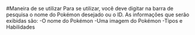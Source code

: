 #Maneira de se utilizar
Para se utilizar, você deve digitar na barra de pesquisa o nome do Pokémon desejado ou o ID.
As informações que serão exibidas são:
-O nome do Pokémon
-Uma imagem do Pokémon
-Tipos e Habilidades
